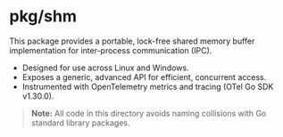 # pkg/shm

This package provides a portable, lock-free shared memory buffer implementation for inter-process communication (IPC).

- Designed for use across Linux and Windows.
- Exposes a generic, advanced API for efficient, concurrent access.
- Instrumented with OpenTelemetry metrics and tracing (OTel Go SDK v1.30.0).

> **Note:** All code in this directory avoids naming collisions with Go standard library packages.
